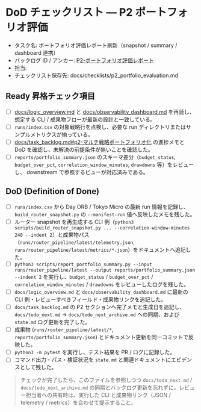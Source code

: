 # DoD チェックリスト — P2 ポートフォリオ評価

- タスク名: ポートフォリオ評価レポート刷新（snapshot / summary / dashboard 連携）
- バックログ ID / アンカー: [P2-ポートフォリオ評価レポート](../task_backlog.md#p2-portfolio-evaluation)
- 担当: <!-- operator_name -->
- チェックリスト保存先: docs/checklists/p2_portfolio_evaluation.md

## Ready 昇格チェック項目
- [ ] [docs/logic_overview.md](../logic_overview.md) と [docs/observability_dashboard.md](../observability_dashboard.md) を再読し、想定する CLI / 成果物フローが最新の設計と一致している。
- [ ] `runs/index.csv` の対象戦略行を点検し、必要な run ディレクトリまたはサンプルメトリクスが揃っている。
- [ ] [docs/task_backlog.md#p2-マルチ戦略ポートフォリオ化](../task_backlog.md#p2-マルチ戦略ポートフォリオ化) の進捗メモと DoD を確認し、未解決の前提条件が無いことを確認した。
- [ ] `reports/portfolio_summary.json` のスキーマ差分（`budget_status`, `budget_over_pct`, `correlation_window_minutes`, `drawdowns` 等）をレビューし、 downstream で参照するビューが対応済みである。

## DoD (Definition of Done)
- [ ] `runs/index.csv` から Day ORB / Tokyo Micro の最新 run 情報を記録し、`build_router_snapshot.py` の `--manifest-run` 値へ反映したメモを残した。
- [ ] ルーター snapshot を再生成する CLI 例（`python3 scripts/build_router_snapshot.py ... --correlation-window-minutes 240 --indent 2`）と成果物パス（`runs/router_pipeline/latest/telemetry.json`, `runs/router_pipeline/latest/metrics/*.json`）をドキュメントへ追記した。
- [ ] `python3 scripts/report_portfolio_summary.py --input runs/router_pipeline/latest --output reports/portfolio_summary.json --indent 2` を実行し、`budget_status` / `budget_over_pct` / `correlation_window_minutes` / `drawdowns` をレビューしたログを残した。
- [ ] `docs/logic_overview.md` と `docs/observability_dashboard.md` に最新の CLI 例・レビューすべきフィールド・成果物リンクを追記した。
- [ ] `docs/task_backlog.md` の P2 セクションへ完了メモと生成日を追記し、`docs/todo_next.md` → `docs/todo_next_archive.md` への同期、および `state.md` ログ更新を完了した。
- [ ] 成果物 (`runs/router_pipeline/latest/*`, `reports/portfolio_summary.json`) とドキュメント更新を同一コミットで反映した。
- [ ] `python3 -m pytest` を実行し、テスト結果を PR / ログに記録した。
- [ ] コマンド出力・パス・検証状況を `state.md` と関連ドキュメントにエビデンスとして残した。

> チェックが完了したら、このファイルを参照しつつ `docs/todo_next.md` / `docs/todo_next_archive.md` の同期とバックログ更新を忘れずに。レビュー担当者への共有時は、実行した CLI と成果物リンク（JSON / telemetry / metrics）を合わせて提示すること。
